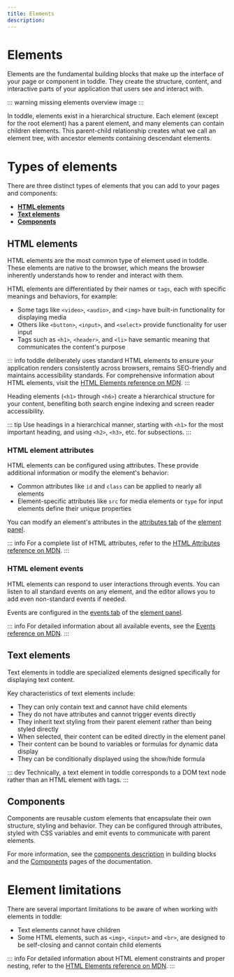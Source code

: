 ```yaml
---
title: Elements
description:
---
```



# Elements
Elements are the fundamental building blocks that make up the interface of your page or component in toddle. They create the structure, content, and interactive parts of your application that users see and interact with.

::: warning
missing elements overview image
:::

In toddle, elements exist in a hierarchical structure. Each element (except for the root element) has a parent element, and many elements can contain children elements. This parent-child relationship creates what we call an element tree, with ancestor elements containing descendant elements.

# Types of elements
There are three distinct types of elements that you can add to your pages and components:
- **[HTML elements](#html-elements)**
- **[Text elements](#text-elements)**
- **[Components](#components)**

## HTML elements
HTML elements are the most common type of element used in toddle. These elements are native to the browser, which means the browser inherently understands how to render and interact with them.

HTML elements are differentiated by their names or `tags`, each with specific meanings and behaviors, for example:
- Some tags like `<video>`, `<audio>`, and `<img>` have built-in functionality for displaying media
- Others like `<button>`, `<input>`, and `<select>` provide functionality for user input
- Tags such as `<h1>`, `<header>`, and `<li>` have semantic meaning that communicates the content's purpose

::: info
toddle deliberately uses standard HTML elements to ensure your application renders consistently across browsers, remains SEO-friendly and maintains accessibility standards. For comprehensive information about HTML elements, visit the [HTML Elements reference on MDN](https://developer.mozilla.org/en-US/docs/Web/HTML/Element).
:::

Heading elements (`<h1>` through `<h6>`) create a hierarchical structure for your content, benefiting both search engine indexing and screen reader accessibility.

::: tip
Use headings in a hierarchical manner, starting with `<h1>` for the most important heading, and using `<h2>`, `<h3>`, etc. for subsections.
:::

### HTML element attributes
HTML elements can be configured using attributes. These provide additional information or modify the element's behavior:
- Common attributes like `id` and `class` can be applied to nearly all elements
- Element-specific attributes like `src` for media elements or `type` for input elements define their unique properties

You can modify an element's attributes in the [attributes tab](/the-editor/element-panel#attributes) of the [element panel](/the-editor/element-panel).

::: info
For a complete list of HTML attributes, refer to the [HTML Attributes reference on MDN](https://developer.mozilla.org/en-US/docs/Web/HTML/Attributes).
:::

### HTML element events
HTML elements can respond to user interactions through events. You can listen to all standard events on any element, and the editor allows you to add even non-standard events if needed. 

Events are configured in the [events tab](/the-editor/element-panel#events) of the [element panel](/the-editor/element-panel).

::: info
For detailed information about all available events, see the [Events reference on MDN](https://developer.mozilla.org/en-US/docs/Web/API/Event).
:::

## Text elements
Text elements in toddle are specialized elements designed specifically for displaying text content.

Key characteristics of text elements include:
- They can only contain text and cannot have child elements
- They do not have attributes and cannot trigger events directly
- They inherit text styling from their parent element rather than being styled directly
- When selected, their content can be edited directly in the element panel
- Their content can be bound to variables or formulas for dynamic data display
- They can be conditionally displayed using the show/hide formula

::: dev
Technically, a text element in toddle corresponds to a DOM text node rather than an HTML element with tags.
:::

## Components
Components are reusable custom elements that encapsulate their own structure, styling and behavior. They can be configured through attributes, styled with CSS variables and emit events to communicate with parent elements.

For more information, see the [components description](/building-blocks/components) in building blocks and the [Components](/components/working-with-components) pages of the documentation.


# Element limitations
There are several important limitations to be aware of when working with elements in toddle:
- Text elements cannot have children
- Some HTML elements, such as `<img>`, `<input>` and `<br>`, are designed to be self-closing and cannot contain child elements

::: info
For detailed information about HTML element constraints and proper nesting, refer to the [HTML Elements reference on MDN](https://developer.mozilla.org/en-US/docs/Web/HTML/Element).
:::
